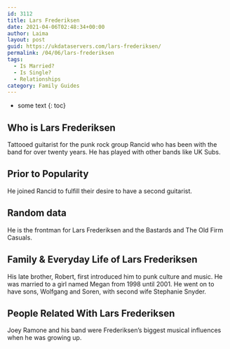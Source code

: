 ```yaml
---
id: 3112
title: Lars Frederiksen
date: 2021-04-06T02:48:34+00:00
author: Laima
layout: post
guid: https://ukdataservers.com/lars-frederiksen/
permalink: /04/06/lars-frederiksen
tags:
  - Is Married?
  - Is Single?
  - Relationships
category: Family Guides
---
```


* some text
{: toc}


## Who is Lars Frederiksen
                  
                  
                  
Tattooed guitarist for the punk rock group Rancid who has been with the band for over twenty years. He has played with other bands like UK Subs.
                  
              
            
              
            
                
                
                
## Prior to Popularity
                  
                  
                  
He joined Rancid to fulfill their desire to have a second guitarist.
                  
              
            
              
            
                
                
                
## Random data
                  
                  
                  
He is the frontman for Lars Frederiksen and the Bastards and The Old Firm Casuals.
                  
              
            
              
            
                
                
                
## Family & Everyday Life of Lars Frederiksen
                  
                  
                  
His late brother, Robert, first introduced him to punk culture and music. He was married to a girl named Megan from 1998 until 2001. He went on to have sons, Wolfgang and Soren, with second wife Stephanie Snyder.
                  
              
            
              
            
                
                
                
## People Related With Lars Frederiksen
                  
                  
                  
Joey Ramone and his band were Frederiksen&#8217;s biggest musical influences when he was growing up.
                  
              
            
              
            
                
              
            
              
              
            
            
              
            
          
          
          